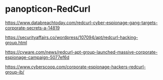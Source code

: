 # panopticon-RedCurl

https://www.databreachtoday.com/redcurl-cyber-espionage-gang-targets-corporate-secrets-a-14819

https://securityaffairs.co/wordpress/107094/apt/redcurl-hacking-group.html

https://cyware.com/news/redcurl-apt-group-launched-massive-corporate-espionage-campaign-5077ef6d

https://www.cyberscoop.com/corporate-espionage-hackers-redcurl-group-ib/
